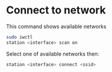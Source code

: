 # Connect to network

This command shows available networks
``` sh
sudo iwctl
station <interface> scan on
```

Select one of available networks then:
``` sh
station <interface> connect <ssid>
```

